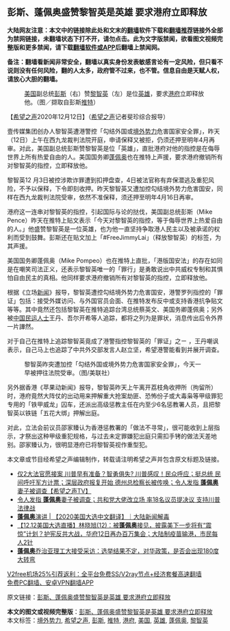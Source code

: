  <h2>彭斯、蓬佩奥盛赞黎智英是英雄 要求港府立即释放</h2> <p class="notice"><b>大陆网友注意：本文中的链接除此处和文末的<a href="https://github.com/bannedbook/fanqiang" >翻墙</a>软件下载和<a href="https://github.com/killgcd/justmysocks/blob/master/README.md">翻墙推荐</a>链接外全部为禁网链接，未翻墙状态下打不开，请勿点击。此为文字版禁闻，欲看图文视频完整版和更多禁闻，请下载<a href="https://github.com/bannedbook/fanqiang">翻墙软件或APP</a>后翻墙上禁闻网。</p><p>备注：翻墙看新闻非常安全，翻墙以真实身份发表敏感言论有一定风险，但只看不说则没有任何风险，翻的人太多，政府管不过来，也不管。信息自由是天赋人权，请放心大胆的翻墙。</b></p>  <div class="entry"> <figure><figcaption><a href="https://www.bannedbook.org/bnews/tag/%e7%be%8e%e5%9b%bd/" class="st_tag internal_tag" rel="tag" title="标签 美国 下的日志">美国</a>副总统<a href="https://www.bannedbook.org/bnews/tag/%e5%bd%ad%e6%96%af/" class="st_tag internal_tag" rel="tag" title="标签 彭斯 下的日志">彭斯</a>（右）赞<a href="https://www.bannedbook.org/bnews/tag/%e9%bb%8e%e6%99%ba%e8%8b%b1/" class="st_tag internal_tag" rel="tag" title="标签 黎智英 下的日志">黎智英</a>（左）是位<a href="https://www.bannedbook.org/bnews/tag/%E8%8B%B1%E9%9B%84/" class="st_tag internal_tag" rel="tag" title="标签 英雄 下的日志">英雄</a>，要求<a href="https://www.bannedbook.org/bnews/tag/%E6%B8%AF%E5%BA%9C/" class="st_tag internal_tag" rel="tag" title="标签 港府 下的日志">港府</a>立即释放他。（图／撷取自彭斯<a href="https://www.bannedbook.org/bnews/tag/%e6%8e%a8%e7%89%b9/" class="st_tag internal_tag" rel="tag" title="标签 推特 下的日志">推特</a>）</figcaption></figure> <p>【<span class='wp_keywordlink_affiliate'><a href="https://www.soundofhope.org" title="希望之声" target="_blank">希望之声</a></span>2020年12月12日】（<a href="https://www.bannedbook.org/bnews/tag/%e5%b8%8c%e6%9c%9b%e4%b9%8b%e5%a3%b0/" class="st_tag internal_tag" rel="tag" title="标签 希望之声 下的日志">希望之声</a>记者斐珍综合报导）</p> <p>壹传媒集团创办人黎智英遭港警控「勾结外国或<a href="https://www.bannedbook.org/bnews/tag/%e5%a2%83%e5%a4%96%e5%8a%bf%e5%8a%9b/" class="st_tag internal_tag" rel="tag" title="标签 境外势力 下的日志">境外势力</a>危害国家安全罪」，昨天（12日）上午在西九龙裁判法院开庭，申请保释又被拒，仍须还押至明年4月再审。对此，美国副总统彭斯赞黎智英是位「英雄」，直批港府对他的指控是在侮辱世界上所有热爱自由的人。美国国务卿<a href="https://www.bannedbook.org/bnews/tag/%E8%93%AC%E4%BD%A9%E5%A5%A5/" class="st_tag internal_tag" rel="tag" title="标签 蓬佩奥 下的日志">蓬佩奥</a>也在推特上声援，要求港府撤销所有对黎智英的指控，立即释放他。</p> <p></p>  <p>黎智英12 月3日被控涉欺诈罪遭到扣押盘查，4日被法官称有弃保潜逃及重犯风险，不予以保释，下令即刻收押。昨天黎智英又遭加控勾结境外势力危害国安，同样在西九龙裁判法院受审，依然不准保释，须还押至明年4月16日再审。</p> <p>港府这一连串对黎智英的指控，引起国际与论的挞伐，美国副总统彭斯（Mike Pence）昨天在推特上贴文表示「今天对黎智英的指控，等于侮辱世界上热爱自由的人。」他盛赞黎智英是一位英雄，也为他一直坚持争取港人民主以及被承诺的权利而受到鼓舞。彭斯还在贴文加上「#FreeJimmyLai」（释放黎智英）的标签，为其声援。</p> <p>美国国务卿蓬佩奥（Mike Pompeo）也在推特上直批，「港版国安法」的存在如同是在嘲笑司法正义，还表示黎智英唯一的「罪行」是勇敢说出中共威权专制和其惧怕自由民主的真相。他同样要求港府撤销所有对黎智英的指控，立即释放他。</p>  <p>根据《立场<span class='wp_keywordlink_affiliate'><a href="https://www.bannedbook.org/" title="新闻">新闻</a></span>》报导，黎智英遭控勾结境外势力危害国安，港警罗列指控的「罪证」包括：接受外媒访问、与外国官员会面、在推特发布反中或支持香港抗争贴文等等。其中竟然还包括黎智英在推特追踪台湾总统蔡英文、美国务卿蓬佩奥；另外被<span class='wp_keywordlink_affiliate'><a href="https://www.bannedbook.org/" title="中国" target="_blank">中国</a></span><span class='wp_keywordlink'><a href="https://www.bannedbook.org/forum9/" title="民运人士看法轮功" target="_blank">民运人士</a></span>王丹、吾尔开希等人追踪，都将之列为是罪状，消息传出后令外界一片譁然。</p> <p>对于自己在推特上追踪黎智英竟成了港警指控黎智英的「罪证」之ㄧ ，王丹嘲讽表示，自己马上也追踪了中共外交部发言人赵立坚，希望港警能看到并展开调查。</p> <figure><figcaption>黎智英昨突遭加控「勾结外国或境外势力危害国家安全罪」，今天一早被押往法院受审。（图/美联社）</figcaption></figure> <p>另外据香港《苹果动新闻》报导，黎智英昨天上午离开荔枝角收押所（拘留所）时，港府竟然大阵仗的出动用来押解重大抢案劫匪、恐怖份子或大毒枭等甲级罪犯专用的「铁甲威龙」囚车，还派出高级惩教主任在内至少6名惩教署人员，且把黎智英以铁链「五花大绑」押解出庭。</p>  <p>对此，立法会前议员邵家臻认为香港惩教署的「做法不寻常」，很可能收到上层指示，才祭出这种甲级重犯规格，与过去未定罪嫌犯出庭只需扣手铐的做法天差地别。邵家臻认为，很明显港府已将黎智英视作重型犯。</p> <p></p> <p>本文章或节目经希望之声编辑制作，转载请注明希望之声并包含原文标题及链接。</p>  <ul class='op-related-articles' title='相关阅读'> <li><a href='https://www.bannedbook.org/bnews/cbnews/20201213/1446711.html' target='_blank'>仅2大法官愿接案 川普早有准备？智勇俱失? 川普感叹！民众呼应；挺总统  民间呼吁军方计票；深层政府报复开始  德州总检察长被传唤；令人发指  <b>蓬佩奥</b>妻子被调查【希望之声TV】</a></li> <li><a href='https://www.bannedbook.org/bnews/cnnews/20201212/1446450.html' target='_blank'>令人发指 <b>蓬佩奥</b>妻子被调查；共和党大佬改立场 率18名议员提决议 支持川普法律战</a></li> <li><a href='https://www.bannedbook.org/bnews/bannedvideo/20201212/1446359.html' target='_blank'><b>蓬佩奥</b>演讲 | 【2020美国大选中文翻译】｜大陆新闻解毒</a></li> <li><a href='https://www.bannedbook.org/bnews/bannedvideo/20201212/1446225.html' target='_blank'>【12.12美国大选直播】林晓旭(12)：被<b>蓬佩奥</b>接见，披露美下一步将有“震惊”计划？护宪反共大战，华府12日再办百万集会；大陆制疫苗输港，市民每人2针</a></li> <li><a href='https://www.bannedbook.org/bnews/bannedvideo/20201212/1446197.html' target='_blank'><b>蓬佩奥</b>乔治亚理工大接受采访：选举结果不定，对华政策，是否会出现180度大转弯</a></li> </ul> <p class="texttj"> <a href="https://github.com/bannedbook/fanqiang/wiki/V2ray%E6%9C%BA%E5%9C%BA" target="_blank">V2free机场25%引荐返利：全平台免费SS/V2ray节点+经济套餐高速翻墙</a><br/> <a href="https://github.com/bannedbook/fanqiang/wiki/%E7%A6%81%E9%97%BB%E7%BD%91%E5%AE%89%E5%8D%93%E7%BF%BB%E5%A2%99%E6%96%B0%E9%97%BBAPP" target="_blank">免费PC翻墙、安卓VPN翻墙APP</a></p><p>原文链接：<a class="src_link"  href="https://www.soundofhope.org/post/453004" target="_blank">彭斯、蓬佩奥盛赞黎智英是英雄 要求港府立即释放</a></p><a name='sharetosocial'></a>       <div><b>本文的图文或视频完整版</b>：<a href='https://www.bannedbook.org/bnews/comments/20201213/1446781.html'>彭斯、蓬佩奥盛赞黎智英是英雄 要求港府立即释放</a></div>  </div><!--END ENTRY--> <div class="postfooter"> <div>本文标签：<a href="https://www.bannedbook.org/bnews/tag/%e5%a2%83%e5%a4%96%e5%8a%bf%e5%8a%9b/" rel="tag">境外势力</a>, <a href="https://www.bannedbook.org/bnews/tag/%e5%b8%8c%e6%9c%9b%e4%b9%8b%e5%a3%b0/" rel="tag">希望之声</a>, <a href="https://www.bannedbook.org/bnews/tag/%e5%bd%ad%e6%96%af/" rel="tag">彭斯</a>, <a href="https://www.bannedbook.org/bnews/tag/%e6%8e%a8%e7%89%b9/" rel="tag">推特</a>, <a href="https://www.bannedbook.org/bnews/tag/%E6%B8%AF%E5%BA%9C/" rel="tag">港府</a>, <a href="https://www.bannedbook.org/bnews/tag/%e7%be%8e%e5%9b%bd/" rel="tag">美国</a>, <a href="https://www.bannedbook.org/bnews/tag/%E8%8B%B1%E9%9B%84/" rel="tag">英雄</a>, <a href="https://www.bannedbook.org/bnews/tag/%E8%93%AC%E4%BD%A9%E5%A5%A5/" rel="tag">蓬佩奥</a>, <a href="https://www.bannedbook.org/bnews/tag/%e9%bb%8e%e6%99%ba%e8%8b%b1/" rel="tag">黎智英</a></div>  </div><!--END POSTFOOTER--> 